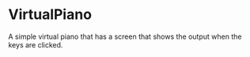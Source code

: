# VirtualPiano
A simple virtual piano that has a screen that shows the output when the keys are clicked.
